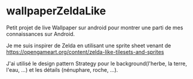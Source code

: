 # wallpaperZeldaLike

Petit projet de live Wallpaper sur android pour montrer une parti de mes connaissances sur Android.

Je me suis inspirer de Zelda en utilisant une sprite sheet venant de https://opengameart.org/content/zelda-like-tilesets-and-sprites

J'ai utilisé le design pattern Strategy pour le background(l'herbe, la terre, l'eau, ...) et les détails (nénuphare, roche, ...).
